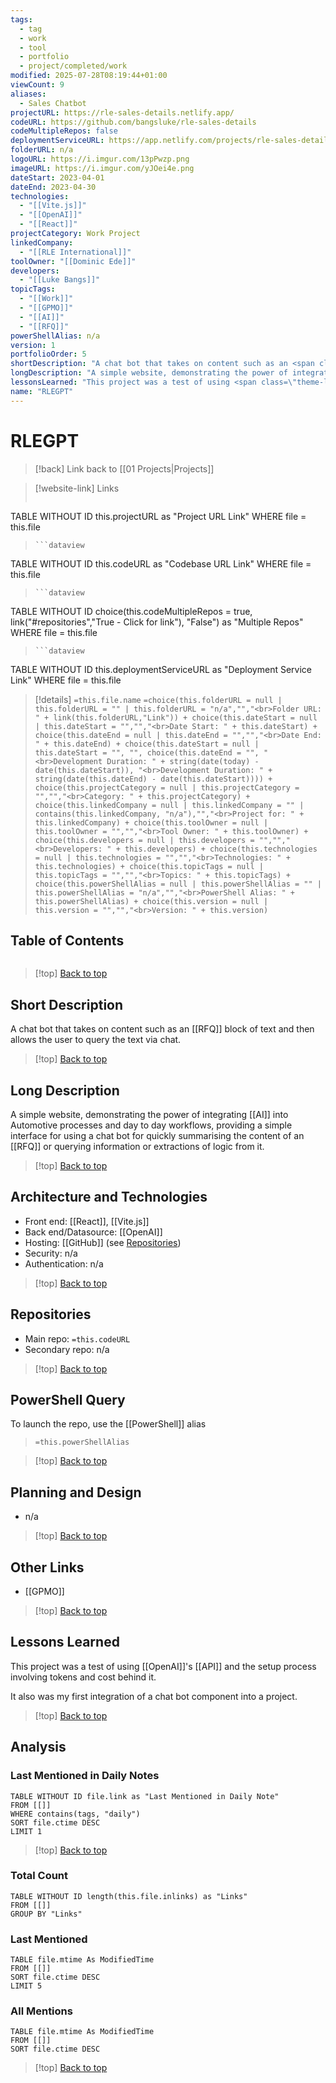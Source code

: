 ```yaml
---
tags:
  - tag
  - work
  - tool
  - portfolio
  - project/completed/work
modified: 2025-07-28T08:19:44+01:00
viewCount: 9
aliases:
  - Sales Chatbot
projectURL: https://rle-sales-details.netlify.app/
codeURL: https://github.com/bangsluke/rle-sales-details
codeMultipleRepos: false
deploymentServiceURL: https://app.netlify.com/projects/rle-sales-details/overview
folderURL: n/a
logoURL: https://i.imgur.com/13pPwzp.png
imageURL: https://i.imgur.com/yJOei4e.png
dateStart: 2023-04-01
dateEnd: 2023-04-30
technologies:
  - "[[Vite.js]]"
  - "[[OpenAI]]"
  - "[[React]]"
projectCategory: Work Project
linkedCompany:
  - "[[RLE International]]"
toolOwner: "[[Dominic Ede]]"
developers:
  - "[[Luke Bangs]]"
topicTags:
  - "[[Work]]"
  - "[[GPMO]]"
  - "[[AI]]"
  - "[[RFQ]]"
powerShellAlias: n/a
version: 1
portfolioOrder: 5
shortDescription: "A chat bot that takes on content such as an <span class=\"theme-link\">RFQ</span> block of text and then allows the user to query the text via chat."
longDescription: "A simple website, demonstrating the power of integrating <span class=\"theme-link\">AI</span> into Automotive processes and day to day workflows, providing a simple interface for using a chat bot for quickly summarising the content of an <span class=\"theme-link\">RFQ</span> or querying information or extractions of logic from it."
lessonsLearned: "This project was a test of using <span class=\"theme-link\">OpenAI</span>'s <span class=\"theme-link\">API</span> and the setup process involving tokens and cost behind it.<br><br>It also was my first integration of a chat bot component into a project."
name: "RLEGPT"
---
```

# RLEGPT

> [!back] Link back to [[01 Projects|Projects]]

>[!website-link] Links
> ```dataview
TABLE WITHOUT ID this.projectURL as "Project URL Link"
WHERE file = this.file
>```
>```dataview
TABLE WITHOUT ID this.codeURL as "Codebase URL Link"
WHERE file = this.file
>```
>```dataview
TABLE WITHOUT ID choice(this.codeMultipleRepos = true, link("#repositories","True - Click for link"), "False") as "Multiple Repos"
WHERE file = this.file
>```
>```dataview
TABLE WITHOUT ID this.deploymentServiceURL as "Deployment Service Link"
WHERE file = this.file

>[!details]  `=this.file.name`
>`=choice(this.folderURL = null | this.folderURL = "" | this.folderURL = "n/a","","<br>Folder URL: " + link(this.folderURL,"Link")) + choice(this.dateStart = null | this.dateStart = "","","<br>Date Start: " + this.dateStart) + choice(this.dateEnd = null | this.dateEnd = "","","<br>Date End: " + this.dateEnd) + choice(this.dateStart = null | this.dateStart = "", "", choice(this.dateEnd = "", "<br>Development Duration: " + string(date(today) - date(this.dateStart)), "<br>Development Duration: " + string(date(this.dateEnd) - date(this.dateStart)))) + choice(this.projectCategory = null | this.projectCategory = "","","<br>Category: " + this.projectCategory) + choice(this.linkedCompany = null | this.linkedCompany = "" | contains(this.linkedCompany, "n/a"),"","<br>Project for: " + this.linkedCompany) + choice(this.toolOwner = null | this.toolOwner = "","","<br>Tool Owner: " + this.toolOwner) + choice(this.developers = null | this.developers = "","","<br>Developers: " + this.developers) + choice(this.technologies = null | this.technologies = "","","<br>Technologies: " + this.technologies) + choice(this.topicTags = null | this.topicTags = "","","<br>Topics: " + this.topicTags) + choice(this.powerShellAlias = null | this.powerShellAlias = "" | this.powerShellAlias = "n/a","","<br>PowerShell Alias: " + this.powerShellAlias) + choice(this.version = null | this.version = "","","<br>Version: " + this.version)`

## Table of Contents

```table-of-contents
```

>[!top] [Back to top](#Table%20of%20Contents)

## Short Description

A chat bot that takes on content such as an [[RFQ]] block of text and then allows the user to query the text via chat.

>[!top] [Back to top](#Table%20of%20Contents)

## Long Description

A simple website, demonstrating the power of integrating [[AI]] into Automotive processes and day to day workflows, providing a simple interface for using a chat bot for quickly summarising the content of an [[RFQ]] or querying information or extractions of logic from it. 

>[!top] [Back to top](#Table%20of%20Contents)

## Architecture and Technologies

- Front end: [[React]], [[Vite.js]]
- Back end/Datasource: [[OpenAI]]
- Hosting: [[GitHub]] (see [Repositories](#repositories))
- Security: n/a
- Authentication: n/a

>[!top] [Back to top](#Table%20of%20Contents)

## Repositories

- Main repo: `=this.codeURL`
- Secondary repo: n/a

>[!top] [Back to top](#Table%20of%20Contents)

## PowerShell Query

To launch the repo, use the [[PowerShell]] alias 

> `=this.powerShellAlias`

>[!top] [Back to top](#Table%20of%20Contents)

## Planning and Design

- n/a

>[!top] [Back to top](#Table%20of%20Contents)

## Other Links

- [[GPMO]]

>[!top] [Back to top](#Table%20of%20Contents)

## Lessons Learned

This project was a test of using [[OpenAI]]'s [[API]] and the setup process involving tokens and cost behind it.

It also was my first integration of a chat bot component into a project.

>[!top] [Back to top](#Table%20of%20Contents)

## Analysis

### Last Mentioned in Daily Notes

```dataview
TABLE WITHOUT ID file.link as "Last Mentioned in Daily Note"
FROM [[]]
WHERE contains(tags, "daily")
SORT file.ctime DESC
LIMIT 1
```

>[!top] [Back to top](#Table%20of%20Contents)

### Total Count

```dataview
TABLE WITHOUT ID length(this.file.inlinks) as "Links"
FROM [[]]
GROUP BY "Links"
```

### Last Mentioned

```dataview
TABLE file.mtime As ModifiedTime
FROM [[]]
SORT file.ctime DESC
LIMIT 5
```

### All Mentions

```dataview
TABLE file.mtime As ModifiedTime
FROM [[]]
SORT file.ctime DESC
```

>[!top] [Back to top](#Table%20of%20Contents)